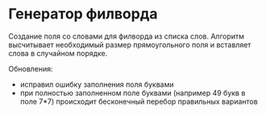 # Генератор филворда

Создание поля со словами для филворда из списка слов.
Алгоритм высчитывает необходимый размер прямоугольного поля и вставляет слова в случайном порядке. 

Обновления:
- исправил ошибку заполнения поля буквами
- при полностью заполненном поле буквами (например 49 букв в поле 7*7) происходит бесконечный перебор правильных вариантов